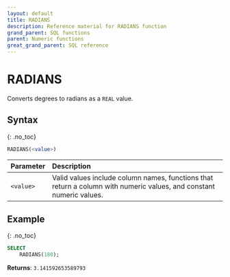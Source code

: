 ```yaml
---
layout: default
title: RADIANS
description: Reference material for RADIANS function
grand_parent: SQL functions
parent: Numeric functions
great_grand_parent: SQL reference
---
```


# RADIANS

Converts degrees to radians as a `REAL` value.

## Syntax
{: .no_toc}

```sql
RADIANS(<value>) 
```

| Parameter | Description                                                                                                         |
| :--------- | :------------------------------------------------------------------------------------------------------------------- |
| `<value>`   | Valid values include column names, functions that return a column with numeric values, and constant numeric values. |

## Example
{: .no_toc}

```sql
SELECT
    RADIANS(180);
```

**Returns**: `3.141592653589793`
